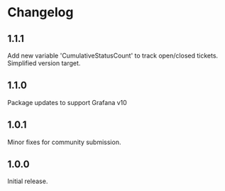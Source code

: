 # Changelog

## 1.1.1
Add new variable 'CumulativeStatusCount' to track open/closed tickets. 
Simplified version target.

## 1.1.0
Package updates to support Grafana v10

## 1.0.1

Minor fixes for community submission.

## 1.0.0

Initial release.